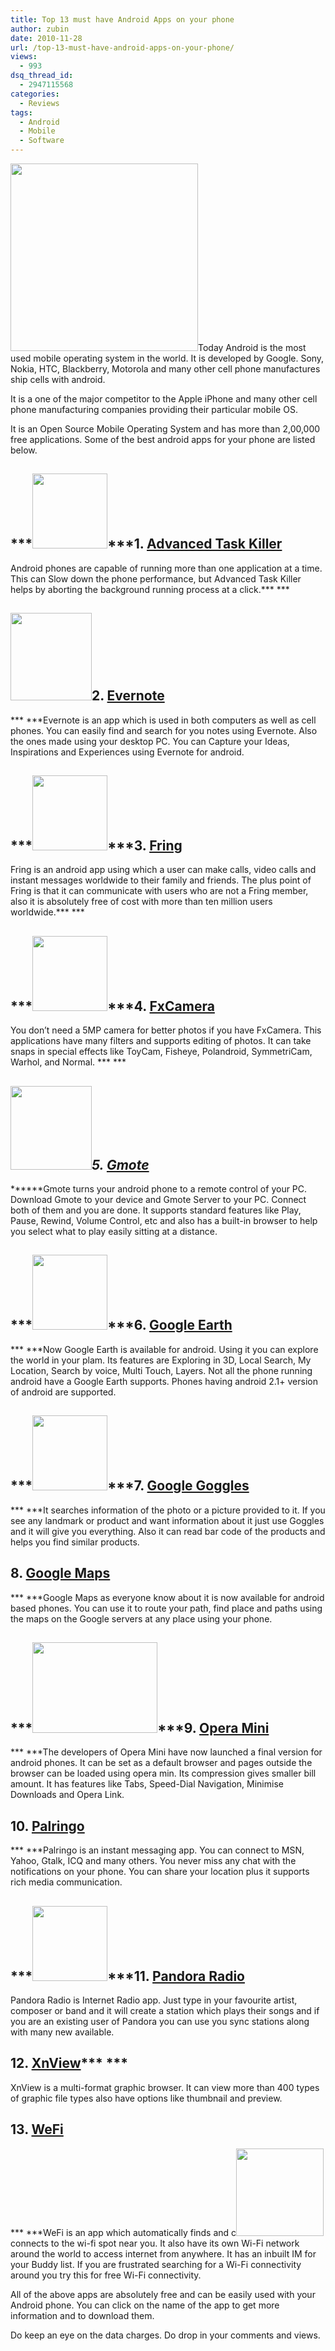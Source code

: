 ```yaml
---
title: Top 13 must have Android Apps on your phone
author: zubin
date: 2010-11-28
url: /top-13-must-have-android-apps-on-your-phone/
views:
  - 993
dsq_thread_id:
  - 2947115568
categories:
  - Reviews
tags:
  - Android
  - Mobile
  - Software
---
```

<a rel="attachment wp-att-33129" href="http://devilsworkshop.org/top-13-must-have-android-apps-on-your-phone/android_logo/"><img class="alignright size-full wp-image-33129" title="Android_logo" src="http://cdn.devilsworkshop.org/files/2010/11/Android_logo.png" alt="" width="300" height="300" /></a>Today Android is the most used mobile operating system in the world. It is developed by Google. Sony, Nokia, HTC, Blackberry, Motorola and many other cell phone manufactures ship cells with android.

It is a one of the major competitor to the Apple iPhone and many other cell phone manufacturing companies providing their particular mobile OS.

It is an Open Source Mobile Operating System and has more than 2,00,000 free applications. Some of the best android apps for your phone are listed below.

## ***<a rel="attachment wp-att-33029" href="http://devilsworkshop.org/top-13-must-have-android-apps-on-your-phone/advanced-task-killer-list-of-apps-and-processes/"><img class="size-thumbnail wp-image-33029 alignright" title="Advanced-Task-Killer-List-of-Apps-and-Processes" src="http://cdn.devilsworkshop.org/files/2010/11/Advanced-Task-Killer-List-of-Apps-and-Processes-200x200.jpg" alt="" width="120" height="120" /></a>***1. <a href="http://www.androidtapp.com/advanced-task-killer/" onclick="_gaq.push(['_trackEvent', 'outbound-article', 'http://www.androidtapp.com/advanced-task-killer/', 'Advanced Task Killer']);" target="_blank">Advanced Task Killer</a>

Android phones are capable of running more than one application at a time. This can Slow down the phone performance, but Advanced Task Killer helps by aborting the background running process at a click.*** ***

## <a rel="attachment wp-att-33028" href="http://devilsworkshop.org/top-13-must-have-android-apps-on-your-phone/evernotepng/"><img class="alignright size-thumbnail wp-image-33028" title="Evernotepng" src="http://cdn.devilsworkshop.org/files/2010/11/Evernotepng-185x200.png" alt="" width="130" height="140" /></a>2. <a href="http://www.evernote.com/about/download/android.php" onclick="_gaq.push(['_trackEvent', 'outbound-article', 'http://www.evernote.com/about/download/android.php', 'Evernote']);" target="_blank">Evernote</a>

*** ***Evernote is an app which is used in both computers as well as cell phones. You can easily find and search for you notes using Evernote. Also the ones made using your desktop PC. You can Capture your Ideas, Inspirations and Experiences using Evernote for android.

## ***<a rel="attachment wp-att-33027" href="http://devilsworkshop.org/top-13-must-have-android-apps-on-your-phone/fring-android-start/"><img class="size-thumbnail wp-image-33027 alignright" title="fring-android-start" src="http://cdn.devilsworkshop.org/files/2010/11/fring-android-start-200x200.png" alt="" width="120" height="120" /></a>***3. <a href="http://www.fring.com/download/" onclick="_gaq.push(['_trackEvent', 'outbound-article', 'http://www.fring.com/download/', 'Fring']);" target="_blank">Fring</a>

Fring is an android app using which a user can make calls, video calls and instant messages worldwide to their family and friends. The plus point of Fring is that it can communicate with users who are not a Fring member, also it is absolutely free of cost with more than ten million users worldwide.*** ***

## ***<a rel="attachment wp-att-33026" href="http://devilsworkshop.org/top-13-must-have-android-apps-on-your-phone/fxcamera_android_1/"><img class="alignright size-thumbnail wp-image-33026" title="fxcamera_android_1" src="http://cdn.devilsworkshop.org/files/2010/11/fxcamera_android_1-200x200.png" alt="" width="120" height="120" /></a>***4. <a href="http://download.cnet.com/FxCamera-for-Android/3000-12511_4-75004407.html" onclick="_gaq.push(['_trackEvent', 'outbound-article', 'http://download.cnet.com/FxCamera-for-Android/3000-12511_4-75004407.html', 'FxCamera']);" target="_blank">FxCamera</a>

You don’t need a 5MP camera for better photos if you have FxCamera. This applications have many filters and supports editing of photos. It can take snaps in special effects like ToyCam, Fisheye, Polandroid, SymmetriCam, Warhol, and Normal. *** ***

## ***<a rel="attachment wp-att-33025" href="http://devilsworkshop.org/top-13-must-have-android-apps-on-your-phone/gmote_connect_small/"><img class="size-full wp-image-33025 alignright" title="gmote_connect_small" src="http://cdn.devilsworkshop.org/files/2010/11/gmote_connect_small.png" alt="" width="130" height="134" /></a>***5. <a href="http://www.gmote.org/" onclick="_gaq.push(['_trackEvent', 'outbound-article', 'http://www.gmote.org/', 'Gmote']);" target="_blank">Gmote</a>***<a href="http://www.gmote.org/" onclick="_gaq.push(['_trackEvent', 'outbound-article', 'http://www.gmote.org/', ' ']);" target="_blank"> </a>***

***<a href="http://www.gmote.org/" onclick="_gaq.push(['_trackEvent', 'outbound-article', 'http://www.gmote.org/', '']);" target="_blank"></a>***Gmote turns your android phone to a remote control of your PC. Download Gmote to your device and Gmote Server to your PC. Connect both of them and you are done. It supports standard features like Play, Pause, Rewind, Volume Control, etc and also has a built-in browser to help you select what to play easily sitting at a distance.

## ***<a rel="attachment wp-att-33024" href="http://devilsworkshop.org/top-13-must-have-android-apps-on-your-phone/gearth/"><img class="alignright size-thumbnail wp-image-33024" title="Gearth" src="http://cdn.devilsworkshop.org/files/2010/11/Gearth-200x200.jpg" alt="" width="120" height="120" /></a>***6. <a href="http://www.google.com/earth/index.html" onclick="_gaq.push(['_trackEvent', 'outbound-article', 'http://www.google.com/earth/index.html', 'Google Earth']);" target="_blank">Google Earth</a>

*** ***Now Google Earth is available for android. Using it you can explore the world in your plam. Its features are Exploring in 3D, Local Search, My Location, Search by voice, Multi Touch, Layers. Not all the phone running android have a Google Earth supports. Phones having android 2.1+ version of android are supported.

## ***<a rel="attachment wp-att-33030" href="http://devilsworkshop.org/top-13-must-have-android-apps-on-your-phone/ggoggles/"><img class="size-thumbnail wp-image-33030 alignright" title="GGoggles" src="http://cdn.devilsworkshop.org/files/2010/11/GGoggles-200x200.jpg" alt="" width="120" height="120" /></a>***7. <a href="http://www.google.com/mobile/goggles/" onclick="_gaq.push(['_trackEvent', 'outbound-article', 'http://www.google.com/mobile/goggles/', 'Google Goggles']);" target="_blank">Google Goggles</a>

*** ***It searches information of the photo or a picture provided to it. If you see any landmark or product and want information about it just use Goggles and it will give you everything. Also it can read bar code of the products and helps you find similar products.

## 8. <a href="http://maps.google.co.in/" onclick="_gaq.push(['_trackEvent', 'outbound-article', 'http://maps.google.co.in/', 'Google Maps']);" target="_blank">Google Maps</a>

*** ***Google Maps as everyone know about it is now available for android based phones. You can use it to route your path, find place and paths using the maps on the Google servers at any place using your phone.

## ***<a rel="attachment wp-att-33023" href="http://devilsworkshop.org/top-13-must-have-android-apps-on-your-phone/opera/"><img class="alignright size-thumbnail wp-image-33023" title="opera" src="http://cdn.devilsworkshop.org/files/2010/11/opera-200x145.jpg" alt="" width="200" height="145" /></a>***9. <a href="http://my.opera.com/chooseopera/blog/2010/07/14/opera-mini-5-1-final-for-android" onclick="_gaq.push(['_trackEvent', 'outbound-article', 'http://my.opera.com/chooseopera/blog/2010/07/14/opera-mini-5-1-final-for-android', 'Opera Mini']);" target="_blank">Opera Mini</a>

*** ***The developers of Opera Mini have now launched a final version for android phones. It can be set as a default browser and pages outside the browser can be loaded using opera min. Its compression gives smaller bill amount. It has features like Tabs, Speed-Dial Navigation, Minimise Downloads and Opera Link.

## 10. <a href="http://www.palringo.com/en/gb/android" onclick="_gaq.push(['_trackEvent', 'outbound-article', 'http://www.palringo.com/en/gb/android', 'Palringo']);" target="_blank">Palringo</a>

*** ***Palringo is an instant messaging app. You can connect to MSN, Yahoo, Gtalk, ICQ and many others. You never miss any chat with the notifications on your phone. You can share your location plus it supports rich media communication.

## ***<a rel="attachment wp-att-33033" href="http://devilsworkshop.org/top-13-must-have-android-apps-on-your-phone/pandora-android-apps/"><img class="alignright size-thumbnail wp-image-33033" title="Pandora-Android-Apps" src="http://cdn.devilsworkshop.org/files/2010/11/Pandora-Android-Apps-200x200.gif" alt="" width="120" height="120" /></a>***11. <a href="http://www.pandora.com/android" onclick="_gaq.push(['_trackEvent', 'outbound-article', 'http://www.pandora.com/android', 'Pandora Radio']);" target="_blank">Pandora Radio</a>

Pandora Radio is Internet Radio app. Just type in your favourite artist, composer or band and it will create a station which plays their songs and if you are an existing user of Pandora you can use you sync stations along with many new available.

## 12. <a href="http://www.fileguru.com/apps/android_xnview" onclick="_gaq.push(['_trackEvent', 'outbound-article', 'http://www.fileguru.com/apps/android_xnview', 'XnView']);" target="_blank">XnView</a>*** ***

XnView is a multi-format graphic browser. It can view more than 400 types of graphic file types also have options like thumbnail and preview.

## 13. <a href="http://www.wefi.com" onclick="_gaq.push(['_trackEvent', 'outbound-article', 'http://www.wefi.com', 'WeFi']);" target="_blank">WeFi</a>

*** ***WeFi is an app which automatically finds and c<a rel="attachment wp-att-33034" href="http://devilsworkshop.org/top-13-must-have-android-apps-on-your-phone/wefi-conennected-to-wifi-wireless-network/"><img class="size-thumbnail wp-image-33034 alignright" title="Wefi-Conennected-to-Wifi-Wireless-Network" src="http://cdn.devilsworkshop.org/files/2010/11/Wefi-Conennected-to-Wifi-Wireless-Network-200x200.jpg" alt="" width="140" height="140" /></a>connects to the wi-fi spot near you. It also have its own Wi-Fi network around the world to access internet from anywhere. It has an inbuilt IM for your Buddy list. If you are frustrated searching for a Wi-Fi connectivity around you try this for free Wi-Fi connectivity.

All of the above apps are absolutely free and can be easily used with your Android phone. You can click on the name of the app to get more information and to download them.

Do keep an eye on the data charges. Do drop in your comments and views.

